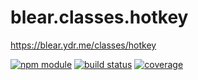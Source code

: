 # blear.classes.hotkey

<https://blear.ydr.me/classes/hotkey>

[![npm module][npm-img]][npm-url]
[![build status][travis-img]][travis-url]
[![coverage][coveralls-img]][coveralls-url]

[travis-img]: https://img.shields.io/travis/blearjs/blear.classes.hotkey/master.svg?style=flat-square
[travis-url]: https://travis-ci.org/blearjs/blear.classes.hotkey

[npm-img]: https://img.shields.io/npm/v/blear.classes.hotkey.svg?style=flat-square
[npm-url]: https://www.npmjs.com/package/blear.classes.hotkey

[coveralls-img]: https://img.shields.io/coveralls/blearjs/blear.classes.hotkey/master.svg?style=flat-square
[coveralls-url]: https://coveralls.io/github/blearjs/blear.classes.hotkey?branch=master

